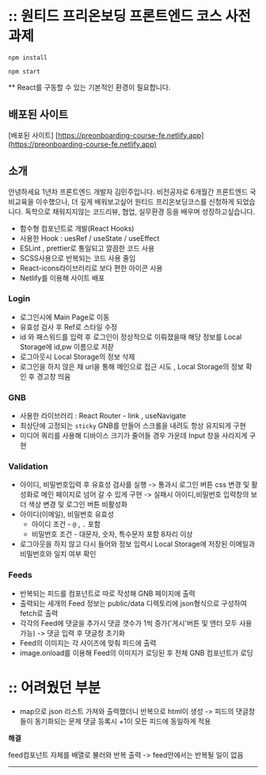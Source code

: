 # :: 원티드 프리온보딩 프론트엔드 코스 사전과제

```
npm install

npm start
```

\*\* React를 구동할 수 있는 기본적인 환경이 필요합니다.

## 배포된 사이트

[배포된 사이트] [https://preonboarding-course-fe.netlify.app](https://preonboarding-course-fe.netlify.app)

## 소개
안녕하세요 1년차 프론트엔드 개발자 김민주입니다. 
비전공자로 6개월간 프론트엔드 국비교육을 이수했으나, 더 깊게 배워보고싶어 원티드 프리온보딩코스를 신청하게 되었습니다. 
독학으로 채워지지않는 코드리뷰, 협업, 실무환경 등을 배우며 성장하고싶습니다.

- 함수형 컴포넌트로 개발(React Hooks)
- 사용한 Hook : uesRef / useState / useEffect
- ESLint , prettier로 통일되고 깔끔한 코드 사용
- SCSS사용으로 반복되는 코드 사용 줄임
- React-icons라이브러리로 보다 편한 아이콘 사용
- Netlify를 이용해 사이트 배포

### Login
- 로그인시에 Main Page로 이동
- 유효성 검사 후 Ref로 스타일 수정
- id 와 패스워드를 입력 후 로그인이 정상적으로 이뤄졌을때 해당 정보를 Local Storage에 id,pw 이름으로 저잗
- 로그아웃시 Local Storage의 정보 삭제
- 로그인을 하지 않은 채 url을 통해 메인으로 접근 시도 , Local Storage의 정보 확인 후 경고창 띄움

### GNB
- 사용한 라이브러리 : React Router - link , useNavigate
- 최상단에 고정되는 `sticky` GNB를 만들어 스크롤을 내려도 항상 유지되게 구현
- 미디어 쿼리를 사용해 디바이스 크기가 줄어들 경우 가운데 Input 창을 사라지게 구현

### Validation
- 아이디, 비밀번호입력 후 유효성 검사를 실행 
-> 통과시 로그인 버튼 css 변경 및 활성화로 메인 페이지로 넘어 갈 수 있게 구현
-> 실패시 아이디,비밀번호 입력창의 보더 색상 변경 및 로그인 버튼 비활성화
- 아이디(이메일), 비밀번호 유효성
  - 아이디 조건 - `@` , `.` 포함
  - 비밀번호 조건 - 대문자, 숫자, 특수문자 포함 8자리 이상
- 로그아웃을 하지 않고 다시 들어와 정보 입력시 Local Storage에 저장된 이메일과 비밀번호와 일치 여부 확인


### Feeds

- 반복되는 피드를 컴포넌트로 따로 작성해 GNB 페이지에 출력
- 출력되는 세개의 Feed 정보는 public/data 디렉토리에 json형식으로 구성하여 fetch로 출력
- 각각의 Feed에 댓글을 추가시 댓글 갯수가 1씩 증가('게시'버튼 및 엔터 모두 사용 가능) -> 댓글 입력 후 댓글창 초기화
- Feed의 이미지는 각 사이즈에 맞춰 피드에 출력
- image.onload를 이용해 Feed의 이미지가 로딩된 후 전체 GNB 컴포넌트가 로딩

# :: 어려웠던 부분
- map으로 json 리스트 가져와 출력했더니 반복으로 html이 생성 ->
   피드의 댓글창들이 동기화되는 문제
   댓글 등록시 +1이 모든 피드에 동일하게 적용
   
**해결**

feed컴포넌트 자체를 배열로 불러와 반복 출력 -> feed안에서는 반복될 일이 없음

---
